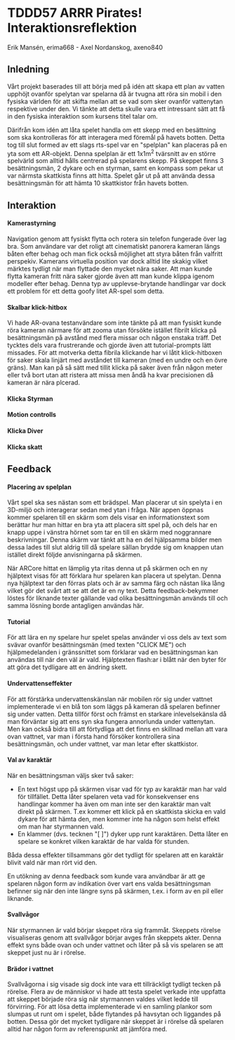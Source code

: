 # TDDD57 ARRR Pirates! Interaktionsreflektion

Erik Mansén, erima668 - Axel Nordanskog, axeno840

## Inledning
Vårt projekt baserades till att börja med på idén att skapa ett plan av vatten upphöjt ovanför spelytan var spelarna då är tvugna att röra sin mobil i den fysiska världen för att skifta mellan att se vad som sker ovanför vattenytan respektive under den. Vi tänkte att detta skulle vara ett intressant sätt att få in den fysiska interaktion som kursens titel talar om.

Därifrån kom idén att låta spelet handla om ett skepp med en besättning som ska kontrolleras för att interagera med föremål på havets botten. Detta tog till slut formed av ett slags rts-spel var en "spelplan" kan placeras på en yta som ett AR-objekt. Denna spelplan är ett 1x1m<sup>2</sup> tvärsnitt av en större spelvärld som alltid hålls centrerad på spelarens skepp. På skeppet finns 3 besättningsmän, 2 dykare och en styrman, samt en kompass som pekar ut var närmsta skattkista finns att hitta. Spelet går ut på att använda dessa besättningsmän för att hämta 10 skattkistor från havets botten.

## Interaktion

#### Kamerastyrning
Navigation genom att fysiskt flytta och rotera sin telefon fungerade över lag bra.
Som användare var det roligt att cinematiskt panorera kameran längs båten efter behag och man fick också möjlighet att styra båten från valfritt perspekiv.
Kamerans virtuella position var dock alltid lite skakig vilket märktes tydligt när man flyttade den mycket nära saker.
Att man kunde flytta kameran fritt nära saker gjorde även att man kunde klippa igenom modeller efter behag.
Denna typ av upplevse-brytande handlingar var dock ett problem för ett detta goofy litet AR-spel som detta.

#### Skalbar klick-hitbox
Vi hade AR-ovana testanvändare som inte tänkte på att man fysiskt kunde röra kameran närmare för att zooma utan försökte istället fibrilt klicka på besättningsmän på avstånd med flera missar och någon enstaka träff.
Det tycktes dels vara frustrerande och gjorde även att tutorial-prompts lätt missades.
För att motverka detta fibrila klickande har vi låtit klick-hitboxen för saker skala linjärt med avståndet till kameran (med en undre och en övre gräns).
Man kan på så sätt med tillit klicka på saker även från någon meter eller två bort utan att ristera att missa men åndå ha kvar precisionen då kameran är nära plcerad.

#### Klicka Styrman

#### Motion controlls

#### Klicka Diver

#### Klicka skatt


## Feedback
#### Placering av spelplan
Vårt spel ska ses nästan som ett brädspel. Man placerar ut sin spelyta i en 3D-miljö och interagerar sedan med ytan i fråga. När appen öppnas kommer spelaren till en skärm som dels visar en informationstext som berättar hur man hittar en bra yta att placera sitt spel på, och dels har en knapp uppe i vänstra hörnet som tar en till en skärm med noggrannare beskrivningar. Denna skärm var tänkt att ha en del hjälpsamma bilder men dessa lades till slut aldrig till då spelare sällan brydde sig om knappen utan istället direkt följde anvisningarna på skärmen.

När ARCore hittat en lämplig yta ritas denna ut på skärmen och en ny hjälptext visas för att förklara hur spelaren kan placera ut spelytan. Denna nya hjälptext tar den förras plats och är av samma färg och nästan lika lång vilket gör det svårt att se att det är en ny text. Detta feedback-bekymmer löstes för liknande texter gällande vad olika besättningsmän används till och samma lösning borde antagligen användas här.

#### Tutorial
För att lära en ny spelare hur spelet spelas använder vi oss dels av text som svävar ovanför besättningsmän (med texten "CLICK ME") och hjälpmedelanden i gränssnittet som förklarar vad en besättningsman kan användas till när den väl är vald. Hjälptexten flash:ar i blått när den byter för att göra det tydligare att en ändring skett.

#### Undervattenseffekter
För att förstärka undervattenskänslan när mobilen rör sig under vattnet implementerade vi en blå ton som läggs på kameran då spelaren befinner sig under vatten. Detta tillför först och främst en starkare inlevelsekänsla då man förväntar sig att ens syn ska fungera annorlunda under vattenytan. Men kan också bidra till att förtydliga att det finns en skillnad mellan att vara ovan vattnet, var man i första hand försöker kontrollera sina besättningsmän, och under vattnet, var man letar efter skattkistor.

#### Val av karaktär
När en besättningsman väljs sker två saker:
* En text högst upp på skärmen visar vad för typ av karaktär man har vald för tillfället. Detta låter spelaren veta vad för konsekvenser ens handlingar kommer ha även om man inte ser den karaktär man valt direkt på skärmen. T.ex kommer ett klick på en skattkista skicka en vald dykare för att hämta den, men kommer inte ha någon som helst effekt om man har styrmannen vald.
* En klammer (dvs. tecknen "[ ]") dyker upp runt karaktären. Detta låter en spelare se konkret vilken karaktär de har valda för stunden.

Båda dessa effekter tillsammans gör det tydligt för spelaren att en karaktär blivit vald när man rört vid den.

En utökning av denna feedback som kunde vara användbar är att ge spelaren någon form av indikation över vart ens valda besättningsman befinner sig när den inte längre syns på skärmen, t.ex. i form av en pil eller liknande.

#### Svallvågor
När styrmannen är vald börjar skeppet röra sig frammåt. Skeppets rörelse visualiseras genom att svallvågor börjar avges från skeppets akter. Denna effekt syns både ovan och under vattnet och låter på så vis spelaren se att skeppet just nu är i rörelse.

#### Brädor i vattnet
Svallvågorna i sig visade sig dock inte vara ett tillräckligt tydligt tecken på rörelse. Flera av de människor vi hade att testa spelet verkade inte uppfatta att skeppet började röra sig när styrmannen valdes vilket ledde till förvirring. För att lösa detta implementerade vi en samling plankor som slumpas ut runt om i spelet, både flytandes på havsytan och liggandes på botten. Dessa gör det mycket tydligare när skeppet är i rörelse då spelaren alltid har någon form av referenspunkt att jämföra med.
